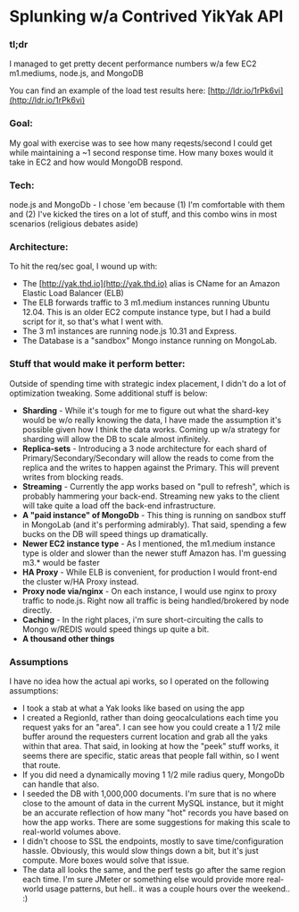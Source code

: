 Splunking w/a Contrived YikYak API
===================

### tl;dr
I managed to get pretty decent performance numbers w/a few EC2 m1.mediums, node.js, and MongoDB

You can find an example of the load test results here: [http://ldr.io/1rPk6vi](http://ldr.io/1rPk6vi)


### Goal:
My goal with exercise was to see how many reqests/second I could get while maintaining a ~1 second response time.  How many boxes would it take in EC2 and how would MongoDB respond.

### Tech:
node.js and MongoDb - I chose 'em because (1) I'm comfortable with them and (2) I've kicked the tires on a lot of stuff, and this combo wins in most scenarios (religious debates aside)

### Architecture: 
To hit the req/sec goal, I wound up with:

* The [http://yak.thd.io](http://yak.thd.io) alias is CName for an Amazon Elastic Load Balancer (ELB)
* The ELB forwards traffic to 3 m1.medium instances running Ubuntu 12.04. This is an older EC2 compute instance type, but I had a build script for it, so that's what I went with.
* The 3 m1 instances are running node.js 10.31 and Express.
* The Database is a "sandbox" Mongo instance running on MongoLab.

### Stuff that would make it perform better:
Outside of spending time with strategic index placement, I didn't do a lot of optimization tweaking. Some additional stuff is below:

* **Sharding** - While it's tough for me to figure out what the shard-key would be w/o really knowing the data, I have made the assumption it's possible given how I think the data works. Coming up w/a strategy for sharding will allow the DB to scale almost infinitely.
* **Replica-sets** - Introducing a 3 node architecture for each shard of Primary/Secondary/Secondary will allow the reads to come from the replica and the writes to happen against the Primary.  This will prevent writes from blocking reads.
* **Streaming** - Currently the app works based on "pull to refresh", which is probably hammering your back-end. Streaming new yaks to the client will take quite a load off the back-end infrastructure.
* **A "paid instance" of MongoDb** - This thing is running on sandbox stuff in MongoLab (and it's performing admirably). That said, spending a few bucks on the DB will speed things up dramatically.
* **Newer EC2 instance type** - As I mentioned, the m1.medium instance type is older and slower than the newer stuff Amazon has. I'm guessing m3.* would be faster
* **HA Proxy** - While ELB is convenient, for production I would front-end the cluster w/HA Proxy instead.
* **Proxy node via/nginx** - On each instance, I would use nginx to proxy traffic to node.js. Right now all traffic is being handled/brokered by node directly.
* **Caching** - In the right places, i'm sure short-circuiting the calls to Mongo w/REDIS would speed things up quite a bit.
* **A thousand other things**

### Assumptions
I have no idea how the actual api works, so I operated on the following assumptions:

* I took a stab at what a Yak looks like based on using the app
* I created a RegionId, rather than doing geocalculations each time you request yaks for an "area". I can see how you could create a 1 1/2 mile buffer around the requesters current location and grab all the yaks within that area.  That said, in looking at how the "peek" stuff works, it seems there are specific, static areas that people fall within, so I went that route.
* If you did need a dynamically moving 1 1/2 mile radius query, MongoDb can handle that also.
* I seeded the DB with 1,000,000 documents.  I'm sure that is no where close to the amount of data in the current MySQL instance, but it might be an accurate reflection of how many "hot" records you have based on how the app works. There are some suggestions for making this scale to real-world volumes above.
* I didn't choose to SSL the endpoints, mostly to save time/configuration hassle. Obviously, this would slow things down a bit, but it's just compute. More boxes would solve that issue.
* The data all looks the same, and the perf tests go after the same region each time. I'm sure JMeter or something else would provide more real-world usage patterns, but hell.. it was a couple hours over the weekend.. :)


